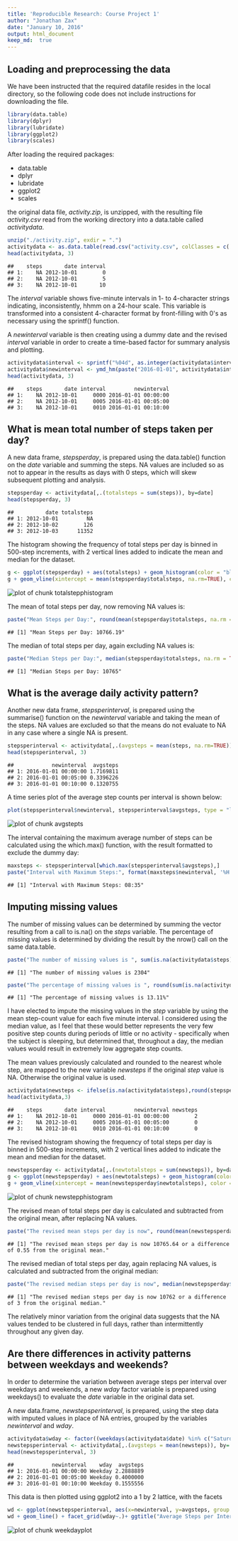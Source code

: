 ```yaml
---
title: 'Reproducible Research: Course Project 1'
author: "Jonathan Zax"
date: "January 10, 2016"
output: html_document
keep_md:  true
---
```


## Loading and preprocessing the data  
We have been instructed that the required datafile resides in the local directory, so the following code does not include instructions for downloading the file.


```r
library(data.table)
library(dplyr)
library(lubridate)
library(ggplot2)
library(scales)
```

After loading the required packages:  

- data.table  
- dplyr  
- lubridate  
- ggplot2 
- scales  

the original data file, *activity.zip*, is unzipped, with the resulting file *activity.csv* read from the working directory into a data.table called *activitydata*.  


```r
unzip("./activity.zip", exdir = ".")
activitydata <- as.data.table(read.csv("activity.csv", colClasses = c('integer', 'Date', 'character')))
head(activitydata, 3)
```

```
##    steps       date interval
## 1:    NA 2012-10-01        0
## 2:    NA 2012-10-01        5
## 3:    NA 2012-10-01       10
```

The *interval* variable shows five-minute intervals in 1- to 4-character strings indicating, inconsistently, hhmm on a 24-hour scale.  This variable is transformed into a consistent 4-character format by front-filling with 0's as necessary using the sprintf() function.  

A *newinterval* variable is then creating using a dummy date and the revised *interval* variable in order to create a time-based factor for summary analysis and plotting.  


```r
activitydata$interval <- sprintf("%04d", as.integer(activitydata$interval))
activitydata$newinterval <- ymd_hm(paste("2016-01-01", activitydata$interval))
head(activitydata, 3)
```

```
##    steps       date interval         newinterval
## 1:    NA 2012-10-01     0000 2016-01-01 00:00:00
## 2:    NA 2012-10-01     0005 2016-01-01 00:05:00
## 3:    NA 2012-10-01     0010 2016-01-01 00:10:00
```

## What is mean total number of steps taken per day?  
A new data frame, *stepsperday*, is prepared using the data.table() function on the *date* variable and summing the steps.  NA values are included so as not to appear in the results as days with 0 steps, which will skew subsequent plotting and analysis.  


```r
stepsperday <- activitydata[,.(totalsteps = sum(steps)), by=date]
head(stepsperday, 3)
```

```
##          date totalsteps
## 1: 2012-10-01         NA
## 2: 2012-10-02        126
## 3: 2012-10-03      11352
```

The histogram showing the frequency of total steps per day is binned in 500-step increments, with 2 vertical lines added to indicate the mean and median for the dataset.


```r
g <- ggplot(stepsperday) + aes(totalsteps) + geom_histogram(color = "black", fill = "white", binwidth = 500)+ labs(title = "Frequency of Daily Total Steps", x = "Total Steps per Day",  y = "# of Days")
g + geom_vline(xintercept = mean(stepsperday$totalsteps, na.rm=TRUE), color = "red") + geom_vline(xintercept = median(stepsperday$totalsteps, na.rm=TRUE), color = "blue")
```

![plot of chunk totalstepphistogram](figure/totalstepphistogram-1.png) 

The mean of total steps per day, now removing NA values is:  

```r
paste("Mean Steps per Day:", round(mean(stepsperday$totalsteps, na.rm = TRUE), digits = 2))
```

```
## [1] "Mean Steps per Day: 10766.19"
```

The median of total steps per day, again excluding NA values is:  

```r
paste("Median Steps per Day:", median(stepsperday$totalsteps, na.rm = TRUE))
```

```
## [1] "Median Steps per Day: 10765"
```

## What is the average daily activity pattern?
Another new data frame, *stepsperinterval*, is prepared using the summarise() function on the *newinterval* variable and taking the mean of the steps.  NA values are excluded so that the means do not evaluate to NA in any case where a single NA is present.  


```r
stepsperinterval <- activitydata[,.(avgsteps = mean(steps, na.rm=TRUE)), by=newinterval]
head(stepsperinterval, 3)
```

```
##            newinterval  avgsteps
## 1: 2016-01-01 00:00:00 1.7169811
## 2: 2016-01-01 00:05:00 0.3396226
## 3: 2016-01-01 00:10:00 0.1320755
```

A time series plot of the average step counts per interval is shown below:  


```r
plot(stepsperinterval$newinterval, stepsperinterval$avgsteps, type = "l", xlab = "Time of Day", ylab = "Average Steps", main = "Time Series of Average Steps per Interval")
```

![plot of chunk avgstepts](figure/avgstepts-1.png) 

The interval containing the maximum average number of steps can be calculated using the which.max() function, with the result formatted to exclude the dummy day:  


```r
maxsteps <- stepsperinterval[which.max(stepsperinterval$avgsteps),]
paste("Interval with Maximum Steps:", format(maxsteps$newinterval, '%H:%M'))
```

```
## [1] "Interval with Maximum Steps: 08:35"
```

## Imputing missing values
The number of missing values can be determined by summing the vector resulting from a call to is.na() on the *steps* variable.  The percentage of missing values is determined by dividing the result by the nrow() call on the same data.table.  


```r
paste("The number of missing values is ", sum(is.na(activitydata$steps)), sep = "")
```

```
## [1] "The number of missing values is 2304"
```

```r
paste("The percentage of missing values is ", round(sum(is.na(activitydata$steps))/nrow(activitydata)*100, digits = 2),"%", sep = "")
```

```
## [1] "The percentage of missing values is 13.11%"
```

I have elected to impute the missing values in the *step* variable by using the mean step-count value for each five minute interval.  I considered using the median value, as I feel that these would better represents the very few positive step counts during periods of little or no activity - specifically when the subject is sleeping, but determined that, throughout a day, the median values would result in extremely low aggregate step counts.  

The mean values previously calculated and rounded to the nearest whole step, are mapped to the new variable *newsteps* if the original *step* value is NA. Otherwise the original value is used.  

```r
activitydata$newsteps <- ifelse(is.na(activitydata$steps),round(stepsperinterval$avgsteps, digits = 0),activitydata$steps)
head(activitydata,3)
```

```
##    steps       date interval         newinterval newsteps
## 1:    NA 2012-10-01     0000 2016-01-01 00:00:00        2
## 2:    NA 2012-10-01     0005 2016-01-01 00:05:00        0
## 3:    NA 2012-10-01     0010 2016-01-01 00:10:00        0
```
  
The revised histogram showing the frequency of total steps per day is binned in 500-step increments, with 2 vertical lines added to indicate the mean and median for the dataset.  

```r
newstepsperday <- activitydata[,.(newtotalsteps = sum(newsteps)), by=date]
g <- ggplot(newstepsperday) + aes(newtotalsteps) + geom_histogram(color = "black", fill = "white", binwidth = 500)+ labs(title = "Revised Frequency of Daily Total Steps", x = "Total Steps per Day",  y = "# of Days")
g + geom_vline(xintercept = mean(newstepsperday$newtotalsteps), color = "red") + geom_vline(xintercept = median(newstepsperday$newtotalsteps), color = "blue")
```

![plot of chunk newstepphistogram](figure/newstepphistogram-1.png) 
  
  
The revised mean of total steps per day is calculated and subtracted from the original mean, after replacing NA values.  

```r
paste("The revised mean steps per day is now", round(mean(newstepsperday$newtotalsteps), digits = 2), "or a difference of", round(mean(stepsperday$totalsteps, na.rm=TRUE) -mean(newstepsperday$newtotalsteps), digits = 2), "from the original mean.")
```

```
## [1] "The revised mean steps per day is now 10765.64 or a difference of 0.55 from the original mean."
```
  
  
The revised median of total steps per day, again replacing NA values, is calculated and subtracted from the original median:  

```r
paste("The revised median steps per day is now", median(newstepsperday$newtotalsteps), "or a difference of", median(stepsperday$totalsteps, na.rm=TRUE) - median(newstepsperday$newtotalsteps), "from the original median.")
```

```
## [1] "The revised median steps per day is now 10762 or a difference of 3 from the original median."
```
  
The relatively minor variation from the original data suggests that the NA values tended to be clustered in full days, rather than intermittently throughout any given day.  
  
## Are there differences in activity patterns between weekdays and weekends?  
In order to determine the variation between average steps per interval over weekdays and weekends, a new *wday* factor variable is prepared using weekdays() to evaluate the *date* variable in the original data set.  

A new data.frame, *newstepsperinterval*, is prepared, using the step data with imputed values in place of NA entries, grouped by the variables *newinterval* and *wday*.  


```r
activitydata$wday <- factor((weekdays(activitydata$date) %in% c("Saturday", "Sunday")), levels=c(TRUE, FALSE), labels=c('Weekend', 'Weekday'))
newstepsperinterval <- activitydata[,.(avgsteps = mean(newsteps)), by=.(newinterval, wday)]
head(newstepsperinterval, 3)
```

```
##            newinterval    wday  avgsteps
## 1: 2016-01-01 00:00:00 Weekday 2.2888889
## 2: 2016-01-01 00:05:00 Weekday 0.4000000
## 3: 2016-01-01 00:10:00 Weekday 0.1555556
```
  
This data is then plotted using ggplot2 into a 1 by 2 lattice, with the facets

```r
wd <- ggplot(newstepsperinterval, aes(x=newinterval, y=avgsteps, group = 1))
wd + geom_line() + facet_grid(wday~.)+ ggtitle("Average Steps per Interval by Weekend/Weekday") + xlab("Time Interval") + ylab("Average Number of Steps")+ scale_x_datetime(breaks =     date_breaks("2 hours"), labels = date_format("%H:%M"))
```

![plot of chunk weekdayplot](figure/weekdayplot-1.png) 
